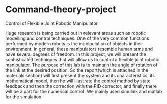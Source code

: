# Command-theory-project
Control of Flexible Joint Robotic Manipulator

Huge research is being carried out in relevant areas such as robotic modelling and control techniques. One of the very common functions performed by modern robots is the manipulation of objects in their environment. In general, these manipulators resemble human arms and have several degrees of freedom. In this project, we will present the sophisticated techniques that will allow us to control a flexible joint robotic manipulator. The purpose of this lab is to maintain the angle of rotation of the link at the desired position. So the report(which is attached in the materials section) will first present the system and its characteristics, its mathematical model,
then he will illustrate the control method by state feedback and then the correction with the PID corrector, and finally there will be a part for the numerical control.
We mainly used simulink and matlab for the simulation.
